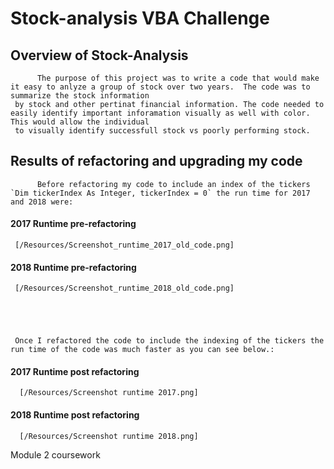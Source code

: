 # Stock-analysis VBA Challenge

## Overview of Stock-Analysis
          The purpose of this project was to write a code that would make it easy to anlyze a group of stock over two years.  The code was to summarize the stock information 
     by stock and other pertinat financial information. The code needed to easily identify important inforamation visually as well with color.  This would allow the individual
     to visually identify successfull stock vs poorly performing stock.  
   
## Results of refactoring and upgrading my code
          Before refactoring my code to include an index of the tickers `Dim tickerIndex As Integer, tickerIndex = 0` the run time for 2017 and 2018 were: 
          
 #### 2017 Runtime pre-refactoring
     [/Resources/Screenshot_runtime_2017_old_code.png]
     
     
     
     
     
 #### 2018 Runtime pre-refactoring
     [/Resources/Screenshot_runtime_2018_old_code.png]
     
     
     
     
     
     Once I refactored the code to include the indexing of the tickers the run time of the code was much faster as you can see below.:
 #### 2017 Runtime post refactoring
      [/Resources/Screenshot runtime 2017.png]
      
 #### 2018 Runtime post refactoring
      [/Resources/Screenshot runtime 2018.png]
     
     
 
     
    
    
    
    
    
    
Module 2 coursework
